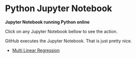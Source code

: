 # Python Jupyter Notebook

**Jupyter Notebook running Python online**

Click on any Jupyter Notebook bellow to see the action. 

GitHub executes the Jupyter Notebook. That is just pretty nice.

* [Multi Linear Regression](https://github.com/robson-koji/jupyter-notebooks/blob/main/linear_regression.ipynb)

